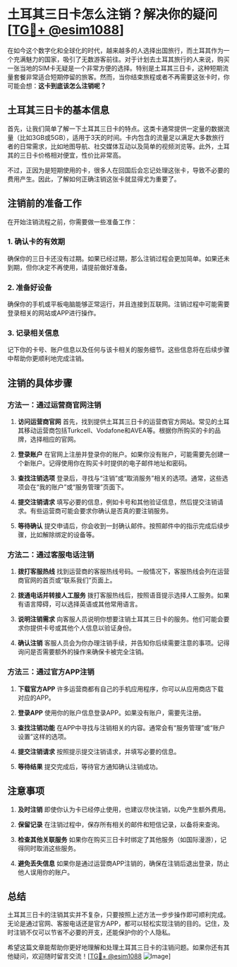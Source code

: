 # 土耳其三日卡怎么注销？解决你的疑问[[TG💪+ @esim1088](https://t.me/s/esim1088)]

在如今这个数字化和全球化的时代，越来越多的人选择出国旅行，而土耳其作为一个充满魅力的国家，吸引了无数游客前往。对于计划去土耳其旅行的人来说，购买一张当地的SIM卡无疑是一个非常方便的选择。特别是土耳其三日卡，这种短期流量套餐非常适合短期停留的旅客。然而，当你结束旅程或者不再需要这张卡时，你可能会想：**这卡到底该怎么注销呢？**

## 土耳其三日卡的基本信息

首先，让我们简单了解一下土耳其三日卡的特点。这类卡通常提供一定量的数据流量（比如3GB或5GB），适用于3天的时间。卡内包含的流量足以满足大多数旅行者的日常需求，比如地图导航、社交媒体互动以及简单的视频浏览等。此外，土耳其的三日卡价格相对便宜，性价比非常高。

不过，正因为是短期使用的卡，很多人在回国后会忘记处理这张卡，导致不必要的费用产生。因此，了解如何正确注销这张卡就显得尤为重要了。

## 注销前的准备工作

在开始注销流程之前，你需要做一些准备工作：

### 1. 确认卡的有效期
确保你的三日卡还没有过期。如果已经过期，那么注销过程会更加简单。如果还未到期，但你决定不再使用，请提前做好准备。

### 2. 准备好设备
确保你的手机或平板电脑能够正常运行，并且连接到互联网。注销过程中可能需要登录相关的网站或APP进行操作。

### 3. 记录相关信息
记下你的卡号、账户信息以及任何与该卡相关的服务细节。这些信息将在后续步骤中帮助你更顺利地完成注销。

## 注销的具体步骤

### 方法一：通过运营商官网注销

1. **访问运营商官网**
   首先，找到提供土耳其三日卡的运营商官方网站。常见的土耳其移动运营商包括Turkcell、Vodafone和AVEA等。根据你所购买的卡的品牌，选择相应的官网。

2. **登录账户**
   在官网上注册并登录你的账户。如果你没有账户，可能需要先创建一个新账户。记得使用你在购买卡时提供的电子邮件地址和密码。

3. **查找注销选项**
   登录后，寻找与“注销”或“取消服务”相关的选项。通常，这些选项会在“我的账户”或“服务管理”页面下。

4. **提交注销请求**
   填写必要的信息，例如卡号和其他验证信息，然后提交注销请求。有些运营商可能会要求你确认是否真的要注销服务。

5. **等待确认**
   提交申请后，你会收到一封确认邮件。按照邮件中的指示完成后续步骤，比如解除绑定的设备等。

### 方法二：通过客服电话注销

1. **拨打客服热线**
   找到运营商的客服热线号码。一般情况下，客服热线会列在运营商官网的首页或“联系我们”页面上。

2. **拨通电话并转接人工服务**
   拨打客服热线后，按照语音提示选择人工服务。如果有语言障碍，可以选择英语或其他常用语言。

3. **说明注销需求**
   向客服人员说明你想要注销土耳其三日卡的服务。他们可能会要求你提供卡号或其他个人信息以验证身份。

4. **确认注销**
   客服人员会为你办理注销手续，并告知你后续需要注意的事项。记得询问是否需要额外的操作来确保卡被完全注销。

### 方法三：通过官方APP注销

1. **下载官方APP**
   许多运营商都有自己的手机应用程序，你可以从应用商店下载对应的APP。

2. **登录APP**
   使用你的账户信息登录APP。如果没有账户，需要先注册。

3. **查找注销功能**
   在APP中寻找与注销相关的内容。通常会有“服务管理”或“账户设置”这样的选项。

4. **提交注销请求**
   按照提示提交注销请求，并填写必要的信息。

5. **等待结果**
   提交完成后，等待官方通知确认注销成功。

## 注意事项

1. **及时注销**
   即使你认为卡已经停止使用，也建议尽快注销，以免产生额外费用。

2. **保留记录**
   在注销过程中，保存所有相关的邮件和短信记录，以备将来查询。

3. **检查其他关联服务**
   如果你在购买三日卡时绑定了其他服务（如国际漫游），记得同时取消这些服务。

4. **避免丢失信息**
   如果你是通过运营商APP注销的，确保在注销后退出登录，防止他人误用你的账户。

## 总结

土耳其三日卡的注销其实并不复杂，只要按照上述方法一步步操作即可顺利完成。无论是通过官网、客服电话还是官方APP，都可以轻松实现注销的目的。记住，及时注销不仅可以节省不必要的开支，还能保护你的个人隐私。

希望这篇文章能帮助你更好地理解和处理土耳其三日卡的注销问题。如果你还有其他疑问，欢迎随时留言交流！[[TG💪+ @esim1088](https://t.me/s/esim1088) ![Image](https://i.postimg.cc/4NQfJmqS/Snipaste-2025-05-13-00-14-12.png)]